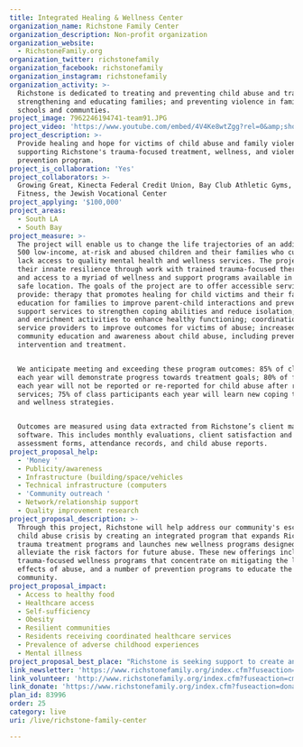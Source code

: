 ```yaml
---
title: Integrated Healing & Wellness Center
organization_name: Richstone Family Center
organization_description: Non-profit organization
organization_website:
  - RichstoneFamily.org
organization_twitter: richstonefamily
organization_facebook: richstonefamily
organization_instagram: richstonefamily
organization_activity: >-
  Richstone is dedicated to treating and preventing child abuse and trauma;
  strengthening and educating families; and preventing violence in families,
  schools and communties.
project_image: 7962246194741-team91.JPG
project_video: 'https://www.youtube.com/embed/4V4Ke8wtZgg?rel=0&amp;showinfo=0'
project_description: >-
  Provide healing and hope for victims of child abuse and family violence by
  supporting Richstone's trauma-focused treatment, wellness, and violence
  prevention program.
project_is_collaboration: 'Yes'
project_collaborators: >-
  Growing Great, Kinecta Federal Credit Union, Bay Club Athletic Gyms, Level 10
  Fitness, the Jewish Vocational Center
project_applying: '$100,000'
project_areas:
  - South LA
  - South Bay
project_measure: >-
  The project will enable us to change the life trajectories of an additional
  500 low-income, at-risk and abused children and their families who currently
  lack access to quality mental health and wellness services. The project builds
  their innate resilience through work with trained trauma-focused therapists
  and access to a myriad of wellness and support programs available in a single
  safe location. The goals of the project are to offer accessible services that
  provide: therapy that promotes healing for child victims and their families;
  education for families to improve parent-child interactions and prevent abuse;
  support services to strengthen coping abilities and reduce isolation; wellness
  and enrichment activities to enhance healthy functioning; coordination among
  service providers to improve outcomes for victims of abuse; increased
  community education and awareness about child abuse, including prevention,
  intervention and treatment. 


  We anticipate meeting and exceeding these program outcomes: 85% of clients
  each year will demonstrate progress towards treatment goals; 80% of families
  each year will not be reported or re-reported for child abuse after receiving
  services; 75% of class participants each year will learn new coping techniques
  and wellness strategies.


  Outcomes are measured using data extracted from Richstone’s client management
  software. This includes monthly evaluations, client satisfaction and
  assessment forms, attendance records, and child abuse reports.
project_proposal_help:
  - 'Money '
  - Publicity/awareness
  - Infrastructure (building/space/vehicles
  - Technical infrastructure (computers
  - 'Community outreach '
  - Network/relationship support
  - Quality improvement research
project_proposal_description: >-
  Through this project, Richstone will help address our community's escalating
  child abuse crisis by creating an integrated program that expands Richstone's
  trauma treatment programs and launches new wellness programs designed to help
  alleviate the risk factors for future abuse. These new offerings include
  trauma-focused wellness programs that concentrate on mitigating the long term
  effects of abuse, and a number of prevention programs to educate the
  community.
project_proposal_impact:
  - Access to healthy food
  - Healthcare access
  - Self-sufficiency
  - Obesity
  - Resilient communities
  - Residents receiving coordinated healthcare services
  - Prevalence of adverse childhood experiences
  - Mental illness
project_proposal_best_place: "Richstone is seeking support to create an integrated healing and wellness center that provides child abuse crisis and long-term treatment and prevention services for victims and families. This broad spectrum of trauma-focused treatment, wellness, and violence prevention programs will fill a void in our community serving vulnerable, high-need communities in L.A. County’s South Bay and neighboring South L.A. areas. \n\nThrough this project, Richstone addresses the South Bay’s escalating child abuse and health crisis by creating an integrated program that expands Richstone’s existing child abuse and trauma treatment programs and unifies them at a single location with new wellness and prevention programs designed to alleviate the risk factors for future abuse and long-term health risks. \n\n●\tTrauma-Focused Treatment- The project expands Richstone’s existing treatment programs that move children and families out of crisis and down the path of healing. It allows more children to receive specialized help through: Assessments that screen children and adults for exposure to trauma and inform the development of treatment plans that care for the well-being of the whole child;  Individual, Family and Group Therapy using a variety of treatment modalities that are trauma-focused, culturally relevant, responsive and appropriate to the individualized needs of children and families; Home Visits that engage families at home, eliminating barriers to participation such as child care and transportation; Therapeutic Support Groups to help children and adults build resilience, coping skills, problem-solving strategies and conflict resolution techniques to increase self-regulation, reduce stress levels and mitigate behavior that may damage their health and well-being. \n●\tLong-Term Effects Treatment- These programs mitigate the long-term effects of trauma and abuse, enabling children and adults to connect with one another, create a safe and engaged community, and gain skills promoting health and productivity. The project includes integrating new Therapeutic Treatments including play therapy, art therapy and pet therapy; Support Groups and Classes that add mindfulness, and targeted substance abuse rehabilitation to our existing anger management and domestic violence support groups; new Health and Wellness Activities including nutrition, fitness, yoga, Tai Chi, self-defense, financial management classes, vocational assessments and job/life-skills programs. Wellness activities will be led by specialized volunteers from partnering organizations including Bay Club athletic gyms, Growing Great, Kinecta FCU and the Jewish Vocational Center. \n●\tPrevention Programs- These programs provide education that disrupts the cycle of abuse and reduces the likelihood of future violence. The project builds upon our existing teen dating violence/healthy relationships workshops, effective parenting and co-parenting workshops, and youth empowerment/social skills development classes."
link_newsletter: 'https://www.richstonefamily.org/index.cfm?fuseaction=donorDrive.contactUs'
link_volunteer: 'http://www.richstonefamily.org/index.cfm?fuseaction=cms.page&id=1021'
link_donate: 'https://www.richstonefamily.org/index.cfm?fuseaction=donate.general'
plan_id: 83996
order: 25
category: live
uri: /live/richstone-family-center

---
```

